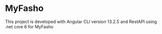 # MyFasho
This project is developed with Angular CLI version 13.2.5 and RestAPI using .net core 6 for MyFasho
